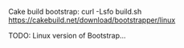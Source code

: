 
Cake build bootstrap:
curl -Lsfo build.sh https://cakebuild.net/download/bootstrapper/linux

TODO: Linux version of Bootstrap...
